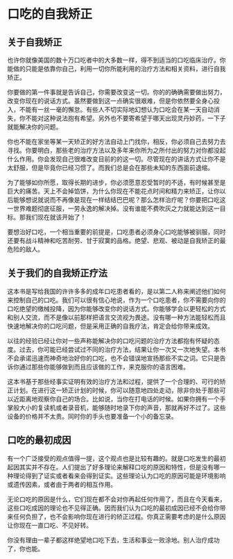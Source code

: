 # 口吃的自我矫正

## 关于自我矫正

也许你就像美国的数十万口吃者中的大多数一样，得不到适当的口吃临床治疗。你能做的只能是依靠你自己，利用一切你所能利用的治疗方法和相关资料，进行自我矫正。

你要做的第一件事就是告诉自己，你需要改变这一切。你的的确确需要做出努力，改变你现在的说话方式。虽然要做到这一点确实很艰难，但是你依然要全身心投入，不能有一丝一毫的懈怠。有些人不切实际地幻想认为口吃会在某一天自动消失，你不能对这种说法抱有希望。另外也不要寄希望于哪天出现灵丹妙药，一下子就能解决你的问题。

你也不能在家坐等某一天矫正的好方法自动上门找你，相反，你必须自己去努力去寻找。你要明白，那些老的治疗方法以及多年来你所为之所付出的努力对你都没起什么作用。你会发现自己很难改变目前的的这一切。尽管现在的讲话方式让你不是太舒服，但是毕竟你已经习惯了。而我们总是会在那些未知的东西面前退缩。

为了能够如你所愿，取得长期的进步，你必须愿意忍受暂时的不适，有时候甚至是巨大的痛苦。天上不会掉馅饼，为什么你现在不能花点时间和精力来矫正，让你以后能够想说就说而不再像是现在一样结结巴巴呢？那么怎样治疗呢？你要把口吃这一世界难题彻底征服，一劳永逸的解决掉。没有谁能不费吹灰之力就能达到这一目标。那我们现在就该开始了！

要想治好口吃，一个相当重要的前提是，口吃患者必须身心口吃能够被驯服，同时还要有战斗精神和吃苦耐劳、甘于寂寞的品格。绝望、悲观、被动是自我矫正的最危险的敌人。

## 关于我们的自我矫正疗法

这本书是写给我国的许许多多的成年口吃患者看的，是以第二人称来阐述他们如何来控制自己的口吃。我们可以很有信心地说，作为一个口吃患者，你不需要向你的口吃绝望的缴械投降，因为你能够改变你的说话方式。你能够学会以更轻松的方式和别人交流，而不是像以前那样把语言交流视为畏途。没有哪一种方法能轻松而且快速地解决你的口吃问题，但是采用正确的自我疗法，肯定会给你带来成效。

以往的经验已经让你对一些声称能解决你的口吃问题的治疗方法都抱有怀疑的态度。过去，你可能已经尝试过不同的治疗方法，结果让你一次又一次地失望。本书不会承诺迅速而神奇地治好你的口吃，也不会错误地宣扬那些不实之词。它只是告诉你通过那些你能够做到而且应该做的工作，来克服你的语言困难。

这本书基于那些经事实证明有效的治疗方法和过程，提供了一个合理的、可行的矫正计划。在进行这一矫正计划的时候，你可以随意地四处走动，除非你处于那些可以近距离地观察你自己的场合。比如说，当你在打电话的时候。如果你拥有一个手掌般大小的复读机或者录音机，能够随时地录下你的声音，那就再好不过了。这些设备的价格并不太贵。同时你的手头也要准备一个小的备忘录。

## 口吃的最初成因

有一个广泛接受的观点值得一提，这个观点也是比较有趣的。就是口吃发生的最初起因其实并不存在。人们提出了好多理论来解释口吃的原因和特性，但是没有哪一种理论得到了证实或者看来会得到证实。这些理论认为口吃的原因可能是环境影响或遗传因素，或者由于两者的相互作用。

无论口吃的原因是什么，它们现在都不会对你再起任何作用了，而且在今天看来，这些口吃成因的理论也不见得正确。因而我们认为口吃的最初成因已经不会给你带来任何负担了，也不会影响你现在进行的矫正过程。你真正需要考虑的是什么原因让你现在一直口吃、不见好转。

你没有理由一辈子都这样绝望地口吃下去，生活和事业一败涂地。别人治疗成功了，你也能。







